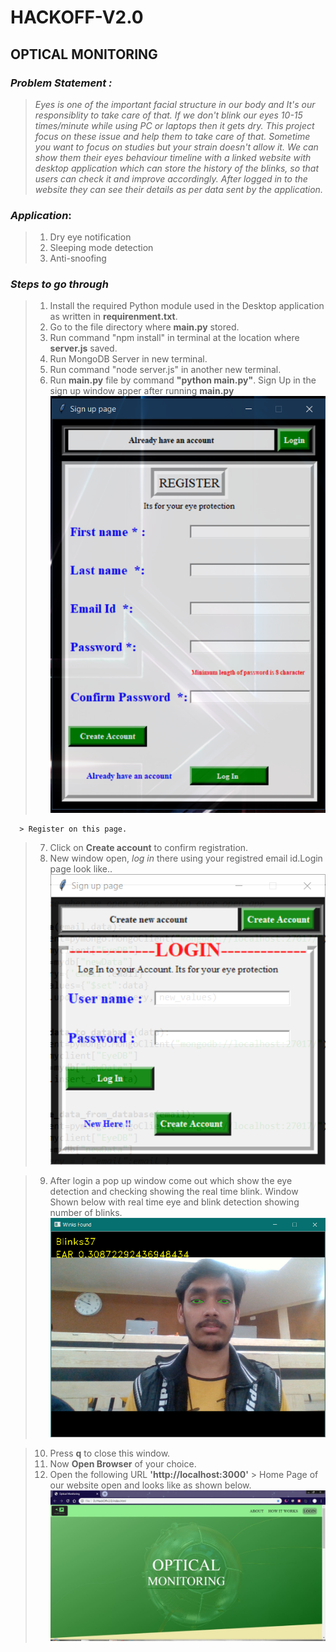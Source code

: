 # HACKOFF-V2.0

 ## **OPTICAL MONITORING**



### *Problem Statement :*

>*Eyes is one of the important facial structure in our body and It's our responsiblity to take care of that. If we don't blink our eyes 10-15 times/minute while using PC or laptops then it gets dry. This project focus on these issue and help them to take care of that. Sometime you want to focus on studies but your strain doesn't allow it. We can show them their eyes behaviour timeline with a linked website with desktop application which can store the history of the blinks, so that users can check it and improve accordingly. After logged in to the website they can see their details as per data sent by the application.*

### *Application*:
>1. Dry eye notification
>2. Sleeping mode detection
>3. Anti-snoofing

### *Steps to go through*
>1. Install the required Python module used in the Desktop application as written in **requirenment.txt**.
>2. Go to the file directory  where **main.py**  stored.
>3. Run command "npm install" in terminal at the location where **server.js** saved.
>4. Run MongoDB Server in new terminal.
>5. Run command "node server.js" in another new terminal.
>6. Run **main.py** file by command **"python main.py"**. Sign Up in the sign up window apper after running **main.py**
    ![signup page](https://github.com/mohit355/HACKOFF-V2.0/blob/master/public/img/signup.PNG)
    
      > Register on this page.
>7. Click on **Create account** to confirm registration.
>8. New window open, *log in* there using your registred email id.Login page look like..
    ![Login page](https://github.com/mohit355/HACKOFF-V2.0/blob/master/public/img/Capture.PNG)

>9. After login a pop up window come out which show the eye detection and checking showing the real time blink.
> Window Shown below with real time eye and blink detection showing number of blinks.
    ![eye detection](https://github.com/mohit355/HACKOFF-V2.0/blob/master/public/img/Captur.PNG)
    
>10. Press **q** to close this window.
>11. Now **Open Browser** of your choice.
>12. Open the following URL **'http://localhost:3000'**
      > Home Page of our website open  and looks like as shown below.
        ![home page](https://github.com/mohit355/HACKOFF-V2.0/blob/master/public/img/WhatsApp%20Image%202019-12-15%20at%209.36.05%20AM.jpeg)
       

